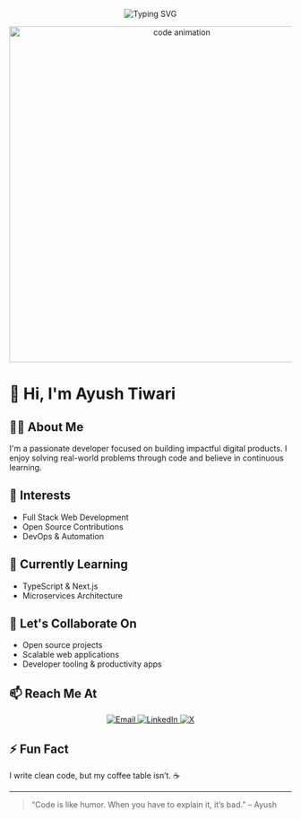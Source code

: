 <p align="center">
  <img src="https://readme-typing-svg.demolab.com/?lines=Hi+I'm+Ayush+Tiwari;Full+Stack+Developer;Open+Source+Contributor;Coffee+Fueled+Coder;while(alive)+%7B+code();+%7D&center=true&width=500&height=50&font=Fira+Code&color=00FF9F&pause=1000&size=22" alt="Typing SVG" />
</p>

<p align="center">
  <img src="https://media.giphy.com/media/qgQUggAC3Pfv687qPC/giphy.gif" alt="code animation" width="600" />
</p>

# 👋 Hi, I'm Ayush Tiwari

## 👨‍💻 About Me
I'm a passionate developer focused on building impactful digital products. I enjoy solving real-world problems through code and believe in continuous learning.

## 👀 Interests
- Full Stack Web Development  
- Open Source Contributions  
- DevOps & Automation  

## 🌱 Currently Learning
- TypeScript & Next.js  
- Microservices Architecture  

## 💬 Let's Collaborate On
- Open source projects  
- Scalable web applications  
- Developer tooling & productivity apps  

## 📫 Reach Me At
<p align="center">
  <a href="mailto:ayush.tiwari@parkhya.net" target="_blank">
    <img src="https://img.shields.io/badge/Email-%23D14836?style=for-the-badge&logo=gmail&logoColor=white" alt="Email">
  </a>
  <a href="https://www.linkedin.com/in/ayush-tiwari-ji/" target="_blank">
    <img src="https://img.shields.io/badge/LinkedIn-%230077B5?style=for-the-badge&logo=linkedin&logoColor=white" alt="LinkedIn">
  </a>
  <a href="https://x.com/ayush_tiwari_ji" target="_blank">
    <img src="https://img.shields.io/badge/X-%231DA1F2?style=for-the-badge&logo=x&logoColor=white" alt="X">
  </a>
</p>

## ⚡ Fun Fact
I write clean code, but my coffee table isn’t. ☕  

---

> “Code is like humor. When you have to explain it, it’s bad.” – Ayush
